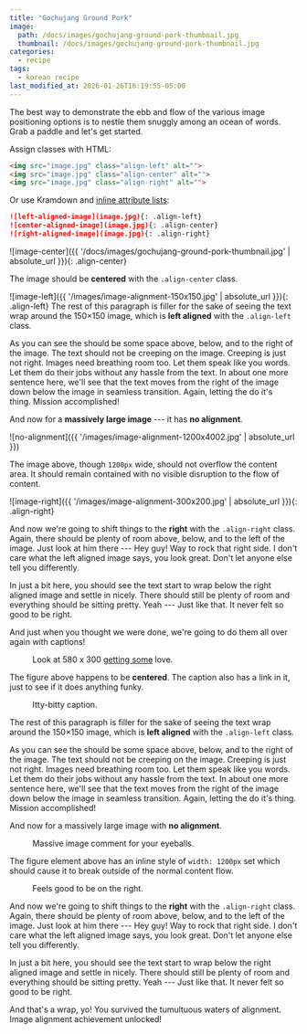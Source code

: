 ```yaml
---
title: "Gochujang Ground Pork"
image: 
  path: /docs/images/gochujang-ground-pork-thumbnail.jpg
  thumbnail: /docs/images/gochujang-ground-pork-thumbnail.jpg
categories:
  - recipe
tags:
  - korean recipe
last_modified_at: 2026-01-26T16:19:55-05:00
---
```


The best way to demonstrate the ebb and flow of the various image positioning options is to nestle them snuggly among an ocean of words. Grab a paddle and let's get started.

Assign classes with HTML:

```html
<img src="image.jpg" class="align-left" alt="">
<img src="image.jpg" class="align-center" alt="">
<img src="image.jpg" class="align-right" alt="">
```

Or use Kramdown and [inline attribute lists](https://kramdown.gettalong.org/syntax.html#inline-attribute-lists):

```markdown
![left-aligned-image](image.jpg){: .align-left}
![center-aligned-image](image.jpg){: .align-center}
![right-aligned-image](image.jpg){: .align-right}
```

![image-center]({{ '/docs/images/gochujang-ground-pork-thumbnail.jpg' | absolute_url }}){: .align-center}

The image should be **centered** with the `.align-center` class.

![image-left]({{ '/images/image-alignment-150x150.jpg' | absolute_url }}){: .align-left} The rest of this paragraph is filler for the sake of seeing the text wrap around the 150×150 image, which is **left aligned** with the `.align-left` class.

As you can see the should be some space above, below, and to the right of the image. The text should not be creeping on the image. Creeping is just not right. Images need breathing room too. Let them speak like you words. Let them do their jobs without any hassle from the text. In about one more sentence here, we'll see that the text moves from the right of the image down below the image in seamless transition. Again, letting the do it's thing. Mission accomplished!

And now for a **massively large image** --- it has **no alignment**.

![no-alignment]({{ '/images/image-alignment-1200x4002.jpg' | absolute_url }})

The image above, though `1200px` wide, should not overflow the content area. It should remain contained with no visible disruption to the flow of content.

![image-right]({{ '/images/image-alignment-300x200.jpg' | absolute_url }}){: .align-right}

And now we're going to shift things to the **right** with the `.align-right` class. Again, there should be plenty of room above, below, and to the left of the image. Just look at him there --- Hey guy! Way to rock that right side. I don't care what the left aligned image says, you look great. Don't let anyone else tell you differently.

In just a bit here, you should see the text start to wrap below the right aligned image and settle in nicely. There should still be plenty of room and everything should be sitting pretty. Yeah --- Just like that. It never felt so good to be right.

And just when you thought we were done, we're going to do them all over again with captions!

<figure class="align-center">
  <a href="#"><img src="{{ '/images/image-alignment-580x300.jpg' | absolute_url }}" alt=""></a>
  <figcaption>Look at 580 x 300 <a href="#">getting some</a> love.</figcaption>
</figure> 

The figure above happens to be **centered**. The caption also has a link in it, just to see if it does anything funky.

<figure style="width: 150px" class="align-left">
  <img src="{{ '/images/image-alignment-150x150.jpg' | absolute_url }}" alt="">
  <figcaption>Itty-bitty caption.</figcaption>
</figure> 

The rest of this paragraph is filler for the sake of seeing the text wrap around the 150×150 image, which is **left aligned** with the `.align-left` class.

As you can see the should be some space above, below, and to the right of the image. The text should not be creeping on the image. Creeping is just not right. Images need breathing room too. Let them speak like you words. Let them do their jobs without any hassle from the text. In about one more sentence here, we'll see that the text moves from the right of the image down below the image in seamless transition. Again, letting the do it's thing. Mission accomplished!

And now for a massively large image with **no alignment**.

<figure style="width: 1200px">
  <img src="{{ '/images/image-alignment-1200x4002.jpg' | absolute_url }}" alt="">
  <figcaption>Massive image comment for your eyeballs.</figcaption>
</figure> 

The figure element above has an inline style of `width: 1200px` set which should cause it to break outside of the normal content flow.

<figure style="width: 300px" class="align-right">
  <img src="{{ '/images/image-alignment-300x200.jpg' | absolute_url }}" alt="">
  <figcaption>Feels good to be on the right.</figcaption>
</figure> 

And now we're going to shift things to the **right** with the `.align-right` class. Again, there should be plenty of room above, below, and to the left of the image. Just look at him there --- Hey guy! Way to rock that right side. I don't care what the left aligned image says, you look great. Don't let anyone else tell you differently.

In just a bit here, you should see the text start to wrap below the right aligned image and settle in nicely. There should still be plenty of room and everything should be sitting pretty. Yeah --- Just like that. It never felt so good to be right.

And that's a wrap, yo! You survived the tumultuous waters of alignment. Image alignment achievement unlocked!
